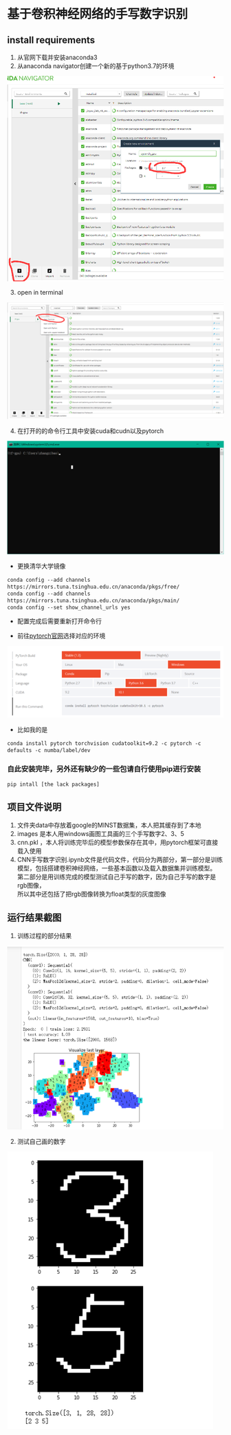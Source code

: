 # 基于卷积神经网络的手写数字识别
## install requirements
1. 从官网下载并安装anaconda3
2. 从anaconda navigator创建一个新的基于python3.7的环境

![](./statement/anaconda3.png)

3. open in terminal

![](./statement/terminal.png)

4. 在打开的的命令行工具中安装cuda和cudn以及pytorch

![](./statement/windows.png)

* 更换清华大学镜像

```
conda config --add channels https://mirrors.tuna.tsinghua.edu.cn/anaconda/pkgs/free/
conda config --add channels https://mirrors.tuna.tsinghua.edu.cn/anaconda/pkgs/main/
conda config --set show_channel_urls yes
```
* 配置完成后需要重新打开命令行

* 前往[pytorch官网](https://pytorch.org/get-started/locally/ "标题")选择对应的环境

![](./statement/pytorch.png)

* 比如我的是
```
conda install pytorch torchvision cudatoolkit=9.2 -c pytorch -c defaults -c numba/label/dev
```
### 自此安装完毕，另外还有缺少的一些包请自行使用pip进行安装
```
pip intall [the lack packages]
```
## 项目文件说明
1. 文件夹data中存放着google的MINST数据集，本人把其缓存到了本地
2. images 是本人用windows画图工具画的三个手写数字2、3、5
3. cnn.pkl ，本人将训练完毕后的模型参数保存在其中，用pytorch框架可直接载入使用
4. CNN手写数字识别.ipynb文件是代码文件，代码分为两部分，第一部分是训练模型，包括搭建卷积神经网络，一些基本函数以及载入数据集并训练模型。\
第二部分是用训练完成的模型测试自己手写的数字，因为自己手写的数字是rgb图像，\
所以其中还包括了把rgb图像转换为float类型的灰度图像

## 运行结果截图
1. 训练过程的部分结果

![](./statement/out1.png)

2. 测试自己画的数字

![](./statement/mytest.png)
